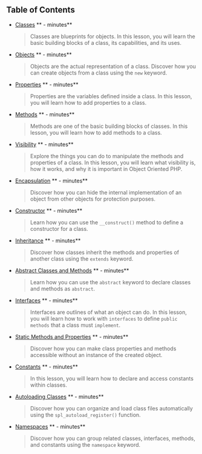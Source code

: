 ## Table of Contents

* [Classes](content/Classes/Classes.q.md) ** -  minutes**
    > Classes are blueprints for objects. In this lesson, you will learn the basic building blocks of a class, its capabilities, and its uses.  

* [Objects](content/Objects/Objects.q.md) ** -  minutes**
    > Objects are the actual representation of a class. Discover how you can create objects from a class using the `new` keyword.

* [Properties](content/Properties/Properties.q.md) ** -  minutes**
    > Properties are the variables defined inside a class. In this lesson, you will learn how to add properties to a class. 

* [Methods](content/Methods/Methods.q.md) ** -  minutes**
    > Methods are one of the basic building blocks of classes. In this lesson, you will learn how to add methods to a class. 

* [Visibility](content/Visibility/Visibility.q.md) ** -  minutes**
    > Explore the things you can do to manipulate the methods and properties of a class. In this lesson, you will learn what visibility is, how it works, and why it is important in Object Oriented PHP.

* [Encapsulation](content/Encapsulation/Encapsulation.q.md) ** -  minutes**
    > Discover how you can hide the internal implementation of an object from other objects for protection purposes.

* [Constructor](content/Constructor/Constructor.q.md) ** -  minutes**
    > Learn how you can use the `__construct()` method to define a constructor for a class.

* [Inheritance](content/Inheritance/Inheritance.q.md) ** -  minutes**
    > Discover how classes inherit the methods and properties of another class using the `extends` keyword.

* [Abstract Classes and Methods](content/AbstractClassesAndMethods/AbstractClassesAndMethods.q.md) ** -  minutes**
    > Learn how you can use the `abstract` keyword to declare classes and methods as `abstract`.

* [Interfaces](content/Interfaces/Interfaces.q.md) ** -  minutes**
    > Interfaces are outlines of what an object can do. In this lesson, you will learn how to work with `interfaces` to define `public methods` that a class must `implement`.

* [Static Methods and Properties](content/StaticMethodsAndProperties/StaticMethodsAndProperties.q.md) ** -  minutes**
    > Discover how you can make class properties and methods accessible without an instance of the created object. 

* [Constants](content/Constants/Constants.q.md) ** -  minutes**
    > In this lesson, you will learn how to declare and access constants within classes.

* [Autoloading Classes](content/AutoloadingClasses/AutoloadingClasses.q.md) ** -  minutes**
    > Discover how you can organize and load class files automatically using the `spl_autoload_register()` function.

* [Namespaces](content/Namespaces/Namespaces.q.md) ** -  minutes**
    > Discover how you can group related classes, interfaces, methods, and constants using the `namespace` keyword.

